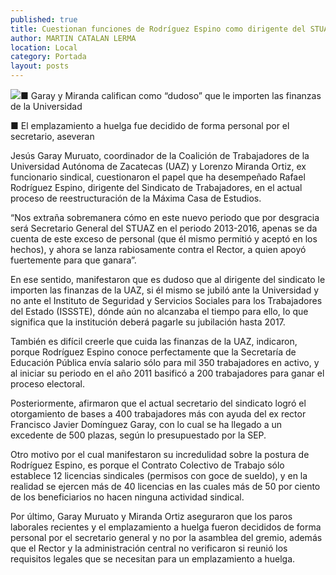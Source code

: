 ```yaml
---
published: true
title: Cuestionan funciones de Rodríguez Espino como dirigente del STUAZ
author: MARTIN CATALAN LERMA
location: Local
category: Portada
layout: posts
---
```


![](http://i.imgur.com/TaxKIFam.jpg)■ Garay y Miranda califican como “dudoso” que le importen las finanzas de la Universidad

■ El emplazamiento a huelga fue decidido de forma personal por el secretario, aseveran

Jesús Garay Muruato, coordinador  de la Coalición de Trabajadores de la Universidad Autónoma de Zacatecas (UAZ) y Lorenzo Miranda Ortiz, ex funcionario sindical, cuestionaron el papel que ha desempeñado Rafael Rodríguez Espino, dirigente del Sindicato de Trabajadores, en el actual proceso de reestructuración de la Máxima Casa de Estudios.

“Nos extraña sobremanera cómo en este nuevo periodo que por desgracia será Secretario General del STUAZ en el periodo 2013-2016, apenas se da cuenta de este exceso de personal (que él mismo permitió y aceptó en los hechos), y ahora se lanza rabiosamente contra el Rector, a quien apoyó fuertemente para que ganara”.

En ese sentido, manifestaron que es dudoso que al dirigente del sindicato le importen las finanzas de la UAZ, si él mismo se jubiló ante la Universidad y no ante el Instituto de Seguridad y Servicios Sociales para los Trabajadores del Estado (ISSSTE), dónde aún no alcanzaba el tiempo para ello, lo que significa que la institución deberá pagarle su jubilación hasta 2017.

También es difícil creerle que cuida las finanzas de la UAZ, indicaron, porque Rodríguez Espino conoce perfectamente que la Secretaría de Educación Pública envía salario sólo para mil 350 trabajadores en activo, y al iniciar su periodo en el año 2011 basificó a 200 trabajadores para ganar el proceso electoral.

Posteriormente, afirmaron que el actual secretario del sindicato logró el otorgamiento de bases a 400 trabajadores más con ayuda del ex rector Francisco Javier Domínguez Garay, con lo cual se ha llegado a un excedente de 500 plazas,  según lo presupuestado por la SEP.

Otro motivo por el cual manifestaron su incredulidad sobre la postura de Rodríguez Espino, es porque el Contrato Colectivo de Trabajo sólo establece 12 licencias sindicales (permisos con goce de sueldo), y en la realidad se ejercen más de 40 licencias en las cuales más de 50 por ciento de los beneficiarios no hacen ninguna actividad sindical.

Por último, Garay Muruato y Miranda Ortiz aseguraron que los paros laborales recientes y el emplazamiento a huelga fueron decididos de forma personal por el secretario general y no por la asamblea del gremio, además que el Rector y la administración central no verificaron si reunió los requisitos legales que se necesitan para un emplazamiento a huelga.
